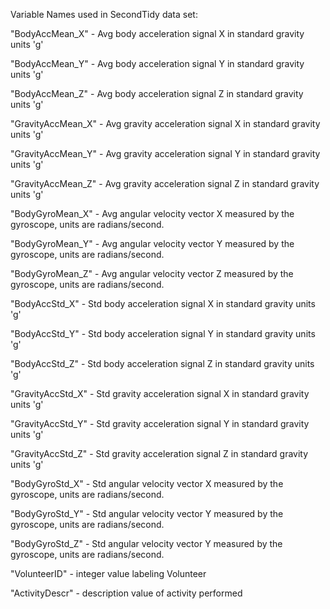 Variable Names used in SecondTidy data set:

"BodyAccMean_X" - Avg body acceleration signal X in standard gravity units 'g'

"BodyAccMean_Y" - Avg body acceleration signal Y in standard gravity units 'g'

"BodyAccMean_Z" - Avg body acceleration signal Z in standard gravity units 'g'
              
"GravityAccMean_X" - Avg gravity acceleration signal X in standard gravity units 'g'

"GravityAccMean_Y" - Avg gravity acceleration signal Y in standard gravity units 'g' 

"GravityAccMean_Z" - Avg gravity acceleration signal Z in standard gravity units 'g'
              
"BodyGyroMean_X" - Avg angular velocity vector X measured by the gyroscope, units are radians/second. 

"BodyGyroMean_Y" - Avg angular velocity vector Y measured by the gyroscope, units are radians/second. 

"BodyGyroMean_Z" - Avg angular velocity vector Z measured by the gyroscope, units are radians/second. 

"BodyAccStd_X" -  Std body acceleration signal X in standard gravity units 'g'

"BodyAccStd_Y" -  Std body acceleration signal Y in standard gravity units 'g'

"BodyAccStd_Z" -  Std body acceleration signal Z in standard gravity units 'g'
              
"GravityAccStd_X" - Std gravity acceleration signal X in standard gravity units 'g'

"GravityAccStd_Y" - Std gravity acceleration signal Y in standard gravity units 'g'

"GravityAccStd_Z" - Std gravity acceleration signal Z in standard gravity units 'g'

"BodyGyroStd_X" - Std angular velocity vector X measured by the gyroscope, units are radians/second. 

"BodyGyroStd_Y" - Std angular velocity vector Y measured by the gyroscope, units are radians/second. 

"BodyGyroStd_Z" - Std angular velocity vector Y measured by the gyroscope, units are radians/second. 

"VolunteerID" - integer value labeling Volunteer

"ActivityDescr" - description value of activity performed
